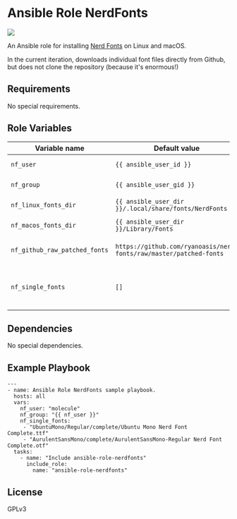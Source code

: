 # Ansible Role NerdFonts

![](https://github.com/ctorgalson/ansible-role-nerdfonts/workflows/Molecule%20Test/badge.svg)

An Ansible role for installing [Nerd Fonts](https://www.nerdfonts.com/) on Linux and macOS.

In the current iteration, downloads individual font files directly from Github,
but does not clone the repository (because it's enormous!)

## Requirements

No special requirements.

## Role Variables

| Variable name                 | Default value | Description |
|-------------------------------|---------------|-------------|
| `nf_user`                     | `{{ ansible_user_id }}`            | The name of the user to install the fonts for. Required. |
| `nf_group`                    | `{{ ansible_user_gid }}`            | The group of the user to install the fonts for. Required. |
| `nf_linux_fonts_dir`          | `{{ ansible_user_dir }}/.local/share/fonts/NerdFonts` | The default location to install fonts on Linux systems. |
| `nf_macos_fonts_dir`          | `{{ ansible_user_dir }}/Library/Fonts` | The default location to install fonts on macOS systems. |
| `nf_github_raw_patched_fonts` | `https://github.com/ryanoasis/nerd-fonts/raw/master/patched-fonts` | The remote directory from which to download raw font files. |
| `nf_single_fonts`             | `[]` | A list of paths to individual fonts to download, relative to `nf_github_raw_patched_fonts` (see Example Playbook below). Required. |

## Dependencies

No special dependencies.

## Example Playbook

    ---
    - name: Ansible Role NerdFonts sample playbook.
      hosts: all
      vars:
        nf_user: "molecule"
        nf_group: "{{ nf_user }}"
        nf_single_fonts:
         - "UbuntuMono/Regular/complete/Ubuntu Mono Nerd Font Complete.ttf"
         - "AurulentSansMono/complete/AurulentSansMono-Regular Nerd Font Complete.otf"
      tasks:
        - name: "Include ansible-role-nerdfonts"
          include_role:
            name: "ansible-role-nerdfonts"

## License

GPLv3
